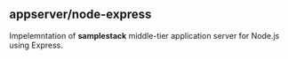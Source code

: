 appserver/node-express
----------------------

Impelemntation of **samplestack** middle-tier application server for Node.js using Express.

